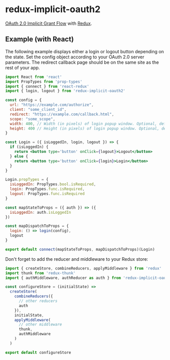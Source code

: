 # redux-implicit-oauth2

[OAuth 2.0 Implicit Grant Flow](https://tools.ietf.org/html/rfc6749#section-4.2) with [Redux](https://github.com/reactjs/redux).

## Example (with React)

The following example displays either a login or logout button depending on the state.
Set the config object according to your OAuth 2.0 server parameters.
The redirect callback page should be on the same site as the rest of your app.

```jsx
import React from 'react'
import PropTypes from 'prop-types'
import { connect } from 'react-redux'
import { login, logout } from 'redux-implicit-oauth2'

const config = {
  url: "https://example.com/authorize",
  client: "some_client_id",
  redirect: "https://example.com/callback.html",
  scope: "some_scope",
  width: 400, // Width (in pixels) of login popup window. Optional, default: 400
  height: 400 // Height (in pixels) of login popup window. Optional, default: 400
}

const Login = ({ isLoggedIn, login, logout }) => {
  if (isLoggedIn) {
    return <button type='button' onClick={logout}>Logout</button>
  } else {
    return <button type='button' onClick={login}>Login</button>
  }
}

Login.propTypes = {
  isLoggedIn: PropTypes.bool.isRequired,
  login: PropTypes.func.isRequired,
  logout: PropTypes.func.isRequired
}

const mapStateToProps = ({ auth }) => ({
  isLoggedIn: auth.isLoggedIn
})

const mapDispatchToProps = {
  login: () => login(config),
  logout
}

export default connect(mapStateToProps, mapDispatchToProps)(Login)
```

Don't forget to add the reducer and middleware to your Redux store:

```js
import { createStore, combineReducers, applyMiddleware } from 'redux'
import thunk from 'redux-thunk'
import { authMiddleware, authReducer as auth } from 'redux-implicit-oauth2'

const configureStore = (initialState) =>
  createStore(
    combineReducers({
      // other reducers
      auth
    }),
    initialState,
    applyMiddleware(
      // other middleware
      thunk,
      authMiddleware
    )
  )

export default configureStore
```
